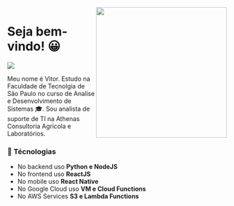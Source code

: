 <img align="right" height="300px" src="https://static3.tcdn.com.br/img/img_prod/460977/capacho_sem_codigo_sem_cafe_no_code_no_coffee_programacao_programador_ev_93381_1_0d15c46f05ec1bab09553bc8cafb807d.jpg" />

# Seja bem-vindo! :grinning:
<a href="https://www.linkedin.com/in/vitor-de-almeida-ribeiro-5463b710b/">
  <img src="https://img.shields.io/badge/-vitoribeiro00-blue?style=flat-square&logo=Linkedin&logoColor=white&link=https://www.linkedin.com/in/vitor-de-almeida-ribeiro-5463b710b/"/>
</a>

Meu nome é Vitor.
Estudo na Faculdade de Tecnolgia de São Paulo no curso de Analise e Desenvolvimento de Sistemas :mortar_board:.
Sou analista de suporte de TI na Athenas Consultoria Agricola e Laboratórios.


### :rocket: Técnologias
- No backend uso **Python e NodeJS**
- No frontend uso **ReactJS**
- No mobile uso **React Native**
- No Google Cloud uso **VM e Cloud Functions**
- No AWS Services **S3 e Lambda Functions**



<!--
**vitoribeiro00/vitoribeiro00** is a ✨ _special_ ✨ repository because its `README.md` (this file) appears on your GitHub profile.

Here are some ideas to get you started:

- 🔭 I’m currently working on ...
- 🌱 I’m currently learning ...
- 👯 I’m looking to collaborate on ...
- 🤔 I’m looking for help with ...
- 💬 Ask me about ...
- 📫 How to reach me: ...
- 😄 Pronouns: ...
- ⚡ Fun fact: ...
-->
